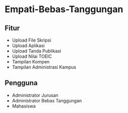 # Empati-Bebas-Tanggungan

## Fitur

- Upload File Skripsi
- Upload Aplikasi
- Upload Tanda Publikasi
- Upload Nilai TOEIC
- Tampilan Kompen
- Tampilan Administrasi Kampus

## Pengguna

- Administrator Jurusan
- Administrator Bebas Tanggungan
- Mahasiswa
